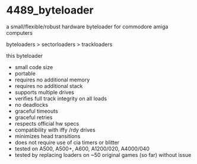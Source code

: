 # 4489_byteloader

a small/flexible/robust hardware byteloader for commodore amiga computers

byteloaders > sectorloaders > trackloaders

this byteloader
* small code size
* portable
* requires no additional memory
* requires no additional stack
* supports multiple drives
* verifies full track integrity on all loads
* no deadlocks
* graceful timeouts
* graceful retries
* respects official hw specs
* compatibility with iffy /rdy drives
* minimizes head transitions
* does not require use of cia timers or blitter
* tested on A500, A500+, A600, A1200/020, A4000/040
* tested by replacing loaders on ~50 original games (so far) without issue
